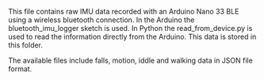 This file contains raw IMU data recorded with an Arduino Nano 33 BLE using a wireless bluetooth connection. In the Arduino the bluetooth_imu_logger sketch is used. In Python the read_from_device.py is used to read the information directly from the Arduino. This data is stored in this folder.

The available files include falls, motion, iddle and walking data in JSON file format.
